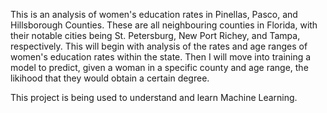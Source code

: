 This is an analysis of women's education rates in Pinellas, Pasco, and Hillsborough Counties. 
These are all neighbouring counties in Florida, with their notable cities being St. Petersburg, 
New Port Richey, and Tampa, respectively. This will begin with analysis of the rates and age ranges of
women's education rates within the state. Then I will move into training a model to predict, given a woman in a specific county and age range, the likihood that they would
obtain a certain degree.

This project is being used to understand and learn Machine Learning.
